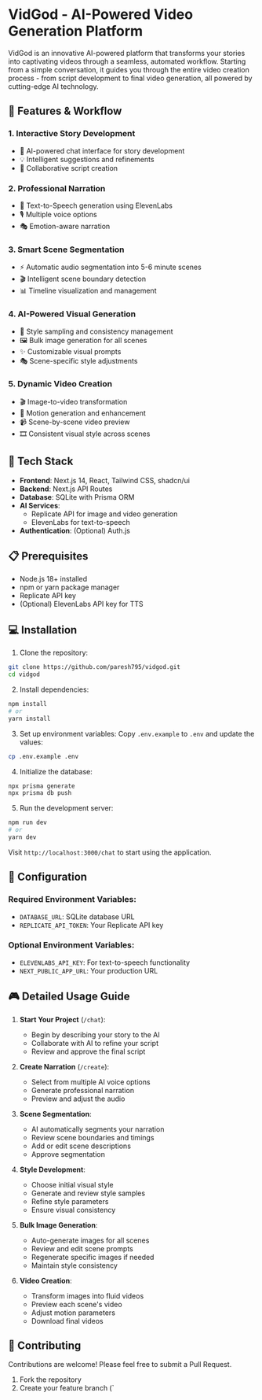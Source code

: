 # VidGod - AI-Powered Video Generation Platform

VidGod is an innovative AI-powered platform that transforms your stories into captivating videos through a seamless, automated workflow. Starting from a simple conversation, it guides you through the entire video creation process - from script development to final video generation, all powered by cutting-edge AI technology.

## 🌟 Features & Workflow

### 1. Interactive Story Development
- 🤖 AI-powered chat interface for story development
- 💡 Intelligent suggestions and refinements
- 📝 Collaborative script creation

### 2. Professional Narration
- 🎯 Text-to-Speech generation using ElevenLabs
- 🎙️ Multiple voice options
- 🎭 Emotion-aware narration

### 3. Smart Scene Segmentation
- ⚡ Automatic audio segmentation into 5-6 minute scenes
- 🎬 Intelligent scene boundary detection
- 📊 Timeline visualization and management

### 4. AI-Powered Visual Generation
- 🎨 Style sampling and consistency management
- 🖼️ Bulk image generation for all scenes
- ✨ Customizable visual prompts
- 🎭 Scene-specific style adjustments

### 5. Dynamic Video Creation
- 🎬 Image-to-video transformation
- 🔄 Motion generation and enhancement
- 📹 Scene-by-scene video preview
- 🎞️ Consistent visual style across scenes

## 🚀 Tech Stack

- **Frontend**: Next.js 14, React, Tailwind CSS, shadcn/ui
- **Backend**: Next.js API Routes
- **Database**: SQLite with Prisma ORM
- **AI Services**: 
  - Replicate API for image and video generation
  - ElevenLabs for text-to-speech
- **Authentication**: (Optional) Auth.js

## 📋 Prerequisites

- Node.js 18+ installed
- npm or yarn package manager
- Replicate API key
- (Optional) ElevenLabs API key for TTS

## 💻 Installation

1. Clone the repository:

```bash
git clone https://github.com/paresh795/vidgod.git
cd vidgod
```

2. Install dependencies:

```bash
npm install
# or
yarn install
```

3. Set up environment variables:
Copy `.env.example` to `.env` and update the values:

```bash
cp .env.example .env
```

4. Initialize the database:

```bash
npx prisma generate
npx prisma db push
```

5. Run the development server:

```bash
npm run dev
# or
yarn dev
```

Visit `http://localhost:3000/chat` to start using the application.

## 🔧 Configuration

### Required Environment Variables:
- `DATABASE_URL`: SQLite database URL
- `REPLICATE_API_TOKEN`: Your Replicate API key

### Optional Environment Variables:
- `ELEVENLABS_API_KEY`: For text-to-speech functionality
- `NEXT_PUBLIC_APP_URL`: Your production URL

## 🎮 Detailed Usage Guide

1. **Start Your Project** (`/chat`):
   - Begin by describing your story to the AI
   - Collaborate with AI to refine your script
   - Review and approve the final script

2. **Create Narration** (`/create`):
   - Select from multiple AI voice options
   - Generate professional narration
   - Preview and adjust the audio

3. **Scene Segmentation**:
   - AI automatically segments your narration
   - Review scene boundaries and timings
   - Add or edit scene descriptions
   - Approve segmentation

4. **Style Development**:
   - Choose initial visual style
   - Generate and review style samples
   - Refine style parameters
   - Ensure visual consistency

5. **Bulk Image Generation**:
   - Auto-generate images for all scenes
   - Review and edit scene prompts
   - Regenerate specific images if needed
   - Maintain style consistency

6. **Video Creation**:
   - Transform images into fluid videos
   - Preview each scene's video
   - Adjust motion parameters
   - Download final videos

## 🤝 Contributing

Contributions are welcome! Please feel free to submit a Pull Request.

1. Fork the repository
2. Create your feature branch (`